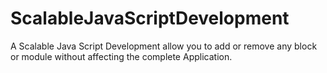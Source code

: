 ScalableJavaScriptDevelopment
=============================

A Scalable Java Script Development allow you to add or remove any block or module without affecting the complete Application.
